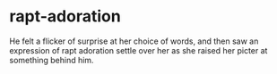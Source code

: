 # rapt-adoration
He felt a flicker of surprise at her choice of words, and then saw an expression of rapt adoration settle over her as she raised her picter at something behind him.
